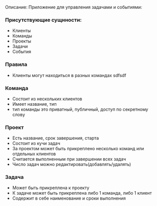 Описание: Приложение для управления задачами и событиями:

### Присутствующие сущнности:
- Клиенты
- Команды
- Проекты
- Задачи
- События

### Правила
- Клиенты могут находиться в разных командах
sdfsdf
### Команда 
- Состоит из нескольких клиентов
- Имеет название, тип
- тип команды это приватный, публичный, доступ по секретному слову

### Проект
- Есть название, срок завершения, старта
- Состоит из кучи задач
- За проектом может быть прикреплено несколько команд или отдельных клиентов
- Считается выполненным при завершении всех задач
- Число задач можно редактировать(добавлять/удалять)

### Задача
- Может быть прикреплена к проекту
- К задаче может быть прикреплена либо 1 команда, либо 1 клиент
- Содержит в себе наименование и сроки выполнения
